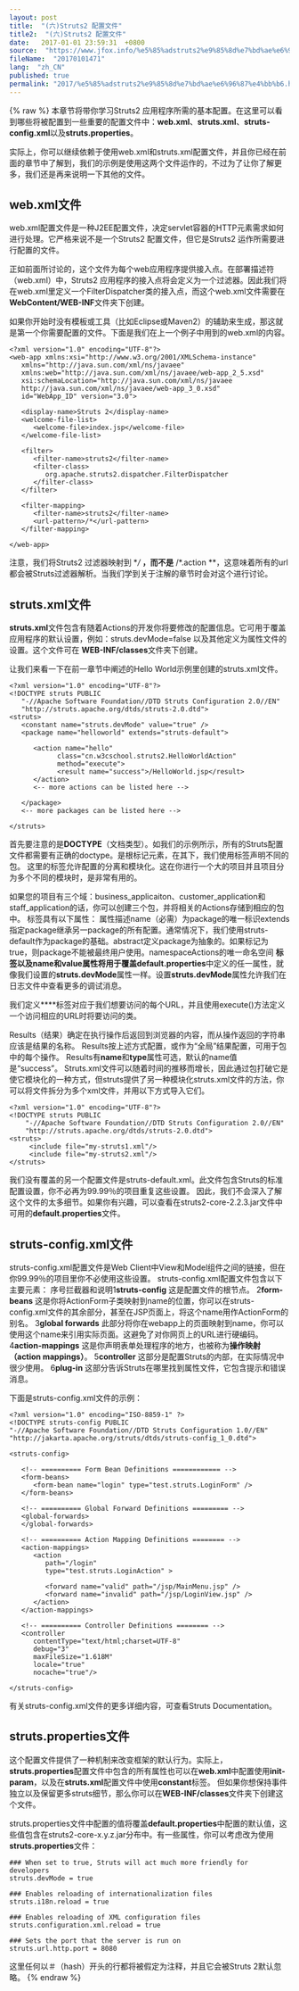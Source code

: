 ```yaml
---
layout: post
title:  "(六)Struts2 配置文件"
title2:  "(六)Struts2 配置文件"
date:   2017-01-01 23:59:31  +0800
source:  "https://www.jfox.info/%e5%85%adstruts2%e9%85%8d%e7%bd%ae%e6%96%87%e4%bb%b6.html"
fileName:  "20170101471"
lang:  "zh_CN"
published: true
permalink: "2017/%e5%85%adstruts2%e9%85%8d%e7%bd%ae%e6%96%87%e4%bb%b6.html"
---
```

{% raw %}
本章节将带你学习Struts2 应用程序所需的基本配置。在这里可以看到哪些将被配置到一些重要的配置文件中：**web.xml**、**struts.xml**、**struts-config.xml**以及**struts.properties**。

实际上，你可以继续依赖于使用web.xml和struts.xml配置文件，并且你已经在前面的章节中了解到，我们的示例是使用这两个文件运作的，不过为了让你了解更多，我们还是再来说明一下其他的文件。

## web.xml文件
 

  web.xml配置文件是一种J2EE配置文件，决定servlet容器的HTTP元素需求如何进行处理。它严格来说不是一个Struts2 配置文件，但它是Struts2 运作所需要进行配置的文件。 
 

正如前面所讨论的，这个文件为每个web应用程序提供接入点。在部署描述符（web.xml）中，Struts2 应用程序的接入点将会定义为一个过滤器。因此我们将在web.xml里定义一个FilterDispatcher类的接入点，而这个web.xml文件需要在**WebContent/WEB-INF**文件夹下创建。

如果你开始时没有模板或工具（比如Eclipse或Maven2）的辅助来生成，那这就是第一个你需要配置的文件。下面是我们在上一个例子中用到的web.xml的内容。

    <?xml version="1.0" encoding="UTF-8"?>
    <web-app xmlns:xsi="http://www.w3.org/2001/XMLSchema-instance"
       xmlns="http://java.sun.com/xml/ns/javaee" 
       xmlns:web="http://java.sun.com/xml/ns/javaee/web-app_2_5.xsd"
       xsi:schemaLocation="http://java.sun.com/xml/ns/javaee 
       http://java.sun.com/xml/ns/javaee/web-app_3_0.xsd"
       id="WebApp_ID" version="3.0">
       
       <display-name>Struts 2</display-name>
       <welcome-file-list>
          <welcome-file>index.jsp</welcome-file>
       </welcome-file-list>
       
       <filter>
          <filter-name>struts2</filter-name>
          <filter-class>
             org.apache.struts2.dispatcher.FilterDispatcher
          </filter-class>
       </filter>
    
       <filter-mapping>
          <filter-name>struts2</filter-name>
          <url-pattern>/*</url-pattern>
       </filter-mapping>
    
    </web-app>
    

注意，我们将Struts2 过滤器映射到 **/* **，而不是** /*.action **，这意味着所有的url都会被Struts过滤器解析。当我们学到关于注解的章节时会对这个进行讨论。

## struts.xml文件
**struts.xml**文件包含有随着Actions的开发你将要修改的配置信息。它可用于覆盖应用程序的默认设置，例如：struts.devMode=false 以及其他定义为属性文件的设置。这个文件可在 
 **WEB-INF/classes**文件夹下创建。 
 

  让我们来看一下在前一章节中阐述的Hello World示例里创建的struts.xml文件。 
 

    <?xml version="1.0" encoding="UTF-8"?>
    <!DOCTYPE struts PUBLIC
       "-//Apache Software Foundation//DTD Struts Configuration 2.0//EN"
       "http://struts.apache.org/dtds/struts-2.0.dtd">
    <struts>
       <constant name="struts.devMode" value="true" />
       <package name="helloworld" extends="struts-default">
         
          <action name="hello" 
                class="cn.w3cschool.struts2.HelloWorldAction" 
                method="execute">
                <result name="success">/HelloWorld.jsp</result>
          </action>
          <-- more actions can be listed here -->
    
       </package>
       <-- more packages can be listed here -->
    
    </struts>
    

首先要注意的是**DOCTYPE**（文档类型）。如我们的示例所示，所有的Struts配置文件都需要有正确的doctype。<struts>是根标记元素，在其下，我们使用<package>标签声明不同的包。 这里的<package>标签允许配置的分离和模块化。这在你进行一个大的项目并且项目分为多个不同的模块时，是非常有用的。

如果您的项目有三个域：business_applicaiton、customer_application和staff_application的话，你可以创建三个包，并将相关的Actions存储到相应的包中。 <package>标签具有以下属性：
属性描述name（必需）为package的唯一标识extends指定package继承另一package的所有配置。通常情况下，我们使用struts-default作为package的基础。abstract定义package为抽象的。如果标记为true，则package不能被最终用户使用。namespaceActions的唯一命名空间
**<constant>**标签以及name和value属性将用于覆盖**default.properties**中定义的任一属性，就像我们设置的**struts.devMode**属性一样。设置**struts.devMode**属性允许我们在日志文件中查看更多的调试消息。

我们定义**<action>**标签对应于我们想要访问的每个URL，并且使用execute()方法定义一个访问相应的URL时将要访问的类。

Results（结果）确定在执行操作后返回到浏览器的内容，而从操作返回的字符串应该是结果的名称。 Results按上述方式配置，或作为“全局”结果配置，可用于包中的每个操作。 Results有**name**和**type**属性可选，默认的name值是“success”。
Struts.xml文件可以随着时间的推移而增长，因此通过包打破它是使它模块化的一种方式，但struts提供了另一种模块化struts.xml文件的方法，你可以将文件拆分为多个xml文件，并用以下方式导入它们。

    <?xml version="1.0" encoding="UTF-8"?>
    <!DOCTYPE struts PUBLIC
        "-//Apache Software Foundation//DTD Struts Configuration 2.0//EN"
        "http://struts.apache.org/dtds/struts-2.0.dtd">
    <struts>
         <include file="my-struts1.xml"/>
         <include file="my-struts2.xml"/>
    </struts>
    

我们没有覆盖的另一个配置文件是struts-default.xml。此文件包含Struts的标准配置设置，你不必再为99.99％的项目重复这些设置。 因此，我们不会深入了解这个文件的太多细节。如果你有兴趣，可以查看在struts2-core-2.2.3.jar文件中可用的**default.properties**文件。

## struts-config.xml文件

struts-config.xml配置文件是Web Client中View和Model组件之间的链接，但在你99.99％的项目里你不必使用这些设置。 struts-config.xml配置文件包含以下主要元素：
序号拦截器和说明1**struts-config**
这是配置文件的根节点。
2**form-beans**
这是你将ActionForm子类映射到name的位置，你可以在struts-config.xml文件的其余部分，甚至在JSP页面上，将这个name用作ActionForm的别名。
3**global forwards**
此部分将你在webapp上的页面映射到name，你可以使用这个name来引用实际页面。这避免了对你网页上的URL进行硬编码。
4**action-mappings**
这是你声明表单处理程序的地方，也被称为**操作映射（action mappings）**。
5**controller**
这部分是配置Struts的内部，在实际情况中很少使用。
6**plug-in**
这部分告诉Struts在哪里找到属性文件，它包含提示和错误消息。

下面是struts-config.xml文件的示例：

    <?xml version="1.0" encoding="ISO-8859-1" ?>
    <!DOCTYPE struts-config PUBLIC
    "-//Apache Software Foundation//DTD Struts Configuration 1.0//EN"
    "http://jakarta.apache.org/struts/dtds/struts-config_1_0.dtd">
    
    <struts-config>
    
       <!-- ========== Form Bean Definitions ============ -->
       <form-beans>
          <form-bean name="login" type="test.struts.LoginForm" />
       </form-beans>
    
       <!-- ========== Global Forward Definitions ========= -->
       <global-forwards>
       </global-forwards>
    
       <!-- ========== Action Mapping Definitions ======== -->
       <action-mappings>
          <action
             path="/login"
             type="test.struts.LoginAction" >
    
             <forward name="valid" path="/jsp/MainMenu.jsp" />
             <forward name="invalid" path="/jsp/LoginView.jsp" />
          </action>
       </action-mappings>
    
       <!-- ========== Controller Definitions ======== -->
       <controller 
          contentType="text/html;charset=UTF-8"
          debug="3"
          maxFileSize="1.618M"
          locale="true"
          nocache="true"/>
    
    </struts-config>
    

有关struts-config.xml文件的更多详细内容，可查看Struts Documentation。

## struts.properties文件

这个配置文件提供了一种机制来改变框架的默认行为。实际上，**struts.properties**配置文件中包含的所有属性也可以在**web.xml**中配置使用**init-param**，以及在**struts.xml**配置文件中使用**constant**标签。 但如果你想保持事件独立以及保留更多struts细节，那么你可以在**WEB-INF/classes**文件夹下创建这个文件。

struts.properties文件中配置的值将覆盖**default.properties**中配置的默认值，这些值包含在struts2-core-x.y.z.jar分布中。有一些属性，你可以考虑改为使用**struts.properties**文件：

    ### When set to true, Struts will act much more friendly for developers
    struts.devMode = true
    
    ### Enables reloading of internationalization files
    struts.i18n.reload = true
    
    ### Enables reloading of XML configuration files
    struts.configuration.xml.reload = true
    
    ### Sets the port that the server is run on
    struts.url.http.port = 8080
    

这里任何以＃（hash）开头的行都将被假定为注释，并且它会被Struts 2默认忽略。
{% endraw %}